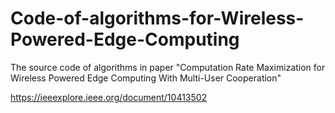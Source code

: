 # Code-of-algorithms-for-Wireless-Powered-Edge-Computing
The source code of algorithms in paper "Computation Rate Maximization for Wireless Powered Edge Computing With Multi-User Cooperation"

https://ieeexplore.ieee.org/document/10413502
